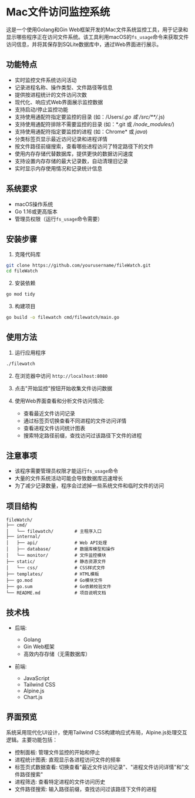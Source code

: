 # Mac文件访问监控系统

这是一个使用Golang和Gin Web框架开发的Mac文件系统监控工具，用于记录和显示哪些程序正在访问文件系统。该工具利用macOS的`fs_usage`命令来获取文件访问信息，并将其保存到SQLite数据库中，通过Web界面进行展示。

## 功能特点

- 实时监控文件系统访问活动
- 记录进程名称、操作类型、文件路径等信息
- 提供按进程统计的文件访问次数
- 现代化、响应式Web界面展示监控数据
- 支持启动/停止监控功能
- 支持使用通配符指定要监控的目录 (如：/Users/*.go 或 /src/**/*.js)
- 支持使用通配符排除不需要监控的目录 (如：*.git 或 */node_modules/*)
- 支持使用通配符指定要监控的进程 (如：Chrome* 或 *java*)
- 分类标签页显示最近访问记录和进程详情
- 按文件路径前缀搜索，查看哪些进程访问了特定路径下的文件
- 使用内存存储代替数据库，提供更快的数据访问速度
- 支持设置内存存储的最大记录数，自动清理旧记录
- 实时显示内存使用情况和记录统计信息

## 系统要求

- macOS操作系统
- Go 1.16或更高版本
- 管理员权限（运行`fs_usage`命令需要）

## 安装步骤

1. 克隆代码库

```bash
git clone https://github.com/yourusername/fileWatch.git
cd fileWatch
```

2. 安装依赖

```bash
go mod tidy
```

3. 构建项目

```bash
go build -o filewatch cmd/filewatch/main.go
```

## 使用方法

1. 运行应用程序

```bash
./filewatch
```

2. 在浏览器中访问 `http://localhost:8080`

3. 点击"开始监控"按钮开始收集文件访问数据

4. 使用Web界面查看和分析文件访问情况:
   - 查看最近文件访问记录
   - 通过标签页切换查看不同进程的文件访问详情
   - 查看进程文件访问统计图表
   - 搜索特定路径前缀，查找访问过该路径下文件的进程

## 注意事项

- 该程序需要管理员权限才能运行`fs_usage`命令
- 大量的文件系统活动可能会导致数据库迅速增长
- 为了减少记录数量，程序会过滤掉一些系统文件和临时文件的访问

## 项目结构

```
fileWatch/
├── cmd/
│   └── filewatch/        # 主程序入口
├── internal/
│   ├── api/              # Web API处理
│   ├── database/         # 数据库模型和操作
│   └── monitor/          # 文件监控模块
├── static/               # 静态资源文件
│   └── css/              # CSS样式文件
├── templates/            # HTML模板
├── go.mod                # Go模块文件
├── go.sum                # Go依赖校验文件
└── README.md             # 项目说明文档
```

## 技术栈

- 后端:
  - Golang
  - Gin Web框架
  - 高效内存存储（无需数据库）
  
- 前端:
  - JavaScript
  - Tailwind CSS
  - Alpine.js
  - Chart.js

## 界面预览

系统采用现代化UI设计，使用Tailwind CSS构建响应式布局，Alpine.js处理交互逻辑。主要功能包括：

- 控制面板: 管理文件监控的开始和停止
- 进程统计图表: 直观显示各进程访问文件的频率
- 标签页式数据查看: 切换查看"最近文件访问记录"、"进程文件访问详情"和"文件路径搜索"
- 进程筛选: 查看特定进程的文件访问历史
- 文件路径搜索: 输入路径前缀，查找访问过该路径下文件的进程 
